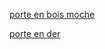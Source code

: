 [porte en bois moche](https://github.com/jackalstv/labyrteam/blob/main/Salon.md)

[porte en der](https://github.com/jackalstv/labyrteam/blob/main/garage.md)